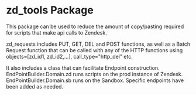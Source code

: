 # zd_tools Package

This package can be used to reduce the amount of copy/pasting required for scripts that make api calls to Zendesk.

zd_requests includes PUT, GET, DEL and POST functions, as well as a Batch Request function that can be called with any of the HTTP functions using objects=[zd_id1, zd_id2,...], call_type="http_del" etc.

It also includes a class that can facilitate Endpoint construction. EndPointBuilder.Domain.zd runs scripts on the prod instance of Zendesk. EndPointBuilder.Domain.sb runs on the Sandbox. Specific endpoints have been added as needed. 
